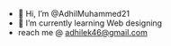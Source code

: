 - 👋 Hi, I’m @AdhilMuhammed21
- 🌱 I’m currently learning Web designing
- reach me @ adhilek46@gmail.com

<!---
AdhilMuhammed21/AdhilMuhammed21 is a ✨ special ✨ repository because its `README.md` (this file) appears on your GitHub profile.
You can click the Preview link to take a look at your changes.
--->
